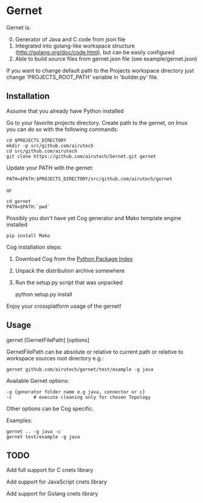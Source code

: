Gernet
=====

Gernet is:

0. Generator of Java and C code from json file
1. Integrated into golang-like workspace structure (http://golang.org/doc/code.html), but can be easily configured
2. Able to build source files from gernet.json file (see example/gernet.json)

If you want to change default path to the Projects workspace directory just change 'PROJECTS_ROOT_PATH' variable in 'builder.py' file. 

Installation
---

Assume that you already have Python installed

Go to your favorite projects directory. Create path to the gernet, on linux you can do so with the following commands:


    cd $PROJECTS_DIRECTORY
    mkdir -p src/github.com/airutech
    cd src/github.com/airutech
    git clone https://github.com/airutech/Gernet.git gernet

Update your PATH with the gernet:

    PATH=$PATH:$PROJECTS_DIRECTORY/src/github.com/airutech/gernet
    
or

    cd gernet
    PATH=$PATH:`pwd`
        
Possibly you don't have yet Cog generator and Mako template engine installed

    pip install Mako

Cog installation steps:

  1. Download Cog from the [Python Package Index](http://pypi.python.org/pypi/cogapp)
  2. Unpack the distribution archive somewhere
  3. Run the setup.py script that was unpacked

        python setup.py install

Enjoy your crossplatform usage of the gernet!


Usage
---

gernet [GernetFilePath] [options]

GernetFilePath can be absolute or relative to current path or 
relative to workspace sources root directory e.g.:

    gernet github.com/airutech/gernet/test/example -g java

Available Gernet options:

    -g {generator folder name e.g java, connector or c}
    -c        # execute cleaning only for chosen Topology

Other options can be Cog specific.

Examples:

    gernet .. -g java -c
    gernet test/example -g java
    
TODO
---

Add full support for C cnets library

Add support for JavaScript cnets library

Add support for Golang cnets library

